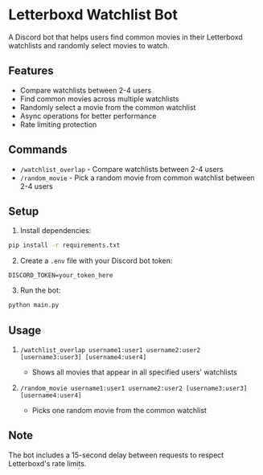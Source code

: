 # Letterboxd Watchlist Bot

A Discord bot that helps users find common movies in their Letterboxd watchlists and randomly select movies to watch.

## Features

- Compare watchlists between 2-4 users
- Find common movies across multiple watchlists
- Randomly select a movie from the common watchlist
- Async operations for better performance
- Rate limiting protection

## Commands

- `/watchlist_overlap` - Compare watchlists between 2-4 users
- `/random_movie` - Pick a random movie from common watchlist between 2-4 users

## Setup

1. Install dependencies:
```bash
pip install -r requirements.txt
```

2. Create a `.env` file with your Discord bot token:
```
DISCORD_TOKEN=your_token_here
```

3. Run the bot:
```bash
python main.py
```

## Usage

1. `/watchlist_overlap username1:user1 username2:user2 [username3:user3] [username4:user4]`
   - Shows all movies that appear in all specified users' watchlists

2. `/random_movie username1:user1 username2:user2 [username3:user3] [username4:user4]`
   - Picks one random movie from the common watchlist

## Note

The bot includes a 15-second delay between requests to respect Letterboxd's rate limits. 